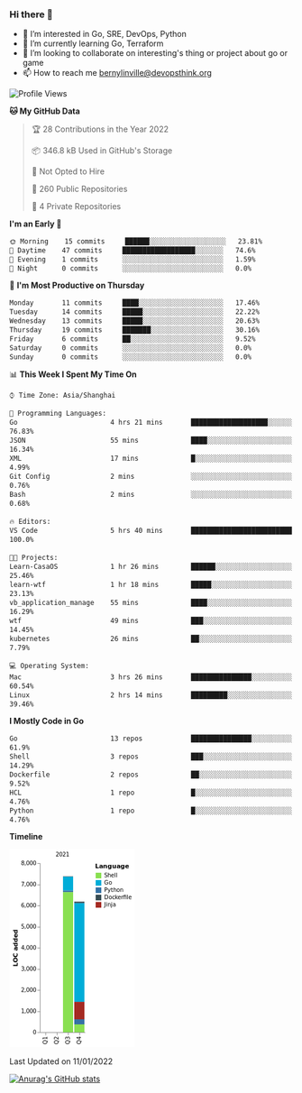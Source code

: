 ### Hi there 👋

- 👀 I’m interested in Go, SRE, DevOps, Python
- 🌱 I’m currently learning Go, Terraform
- 👯 I’m looking to collaborate on interesting's thing or project about go or game
- 📫 How to reach me bernylinville@devopsthink.org

<!--START_SECTION:waka-->
![Profile Views](http://img.shields.io/badge/Profile%20Views-0-blue)

**🐱 My GitHub Data** 

> 🏆 28 Contributions in the Year 2022
 > 
> 📦 346.8 kB Used in GitHub's Storage 
 > 
> 🚫 Not Opted to Hire
 > 
> 📜 260 Public Repositories 
 > 
> 🔑 4 Private Repositories  
 > 
**I'm an Early 🐤** 

```text
🌞 Morning    15 commits     ██████░░░░░░░░░░░░░░░░░░░   23.81% 
🌆 Daytime    47 commits     ██████████████████░░░░░░░   74.6% 
🌃 Evening    1 commits      ░░░░░░░░░░░░░░░░░░░░░░░░░   1.59% 
🌙 Night      0 commits      ░░░░░░░░░░░░░░░░░░░░░░░░░   0.0%

```
📅 **I'm Most Productive on Thursday** 

```text
Monday       11 commits     ████░░░░░░░░░░░░░░░░░░░░░   17.46% 
Tuesday      14 commits     █████░░░░░░░░░░░░░░░░░░░░   22.22% 
Wednesday    13 commits     █████░░░░░░░░░░░░░░░░░░░░   20.63% 
Thursday     19 commits     ███████░░░░░░░░░░░░░░░░░░   30.16% 
Friday       6 commits      ██░░░░░░░░░░░░░░░░░░░░░░░   9.52% 
Saturday     0 commits      ░░░░░░░░░░░░░░░░░░░░░░░░░   0.0% 
Sunday       0 commits      ░░░░░░░░░░░░░░░░░░░░░░░░░   0.0%

```


📊 **This Week I Spent My Time On** 

```text
⌚︎ Time Zone: Asia/Shanghai

💬 Programming Languages: 
Go                       4 hrs 21 mins       ███████████████████░░░░░░   76.83% 
JSON                     55 mins             ████░░░░░░░░░░░░░░░░░░░░░   16.34% 
XML                      17 mins             █░░░░░░░░░░░░░░░░░░░░░░░░   4.99% 
Git Config               2 mins              ░░░░░░░░░░░░░░░░░░░░░░░░░   0.76% 
Bash                     2 mins              ░░░░░░░░░░░░░░░░░░░░░░░░░   0.68%

🔥 Editors: 
VS Code                  5 hrs 40 mins       █████████████████████████   100.0%

🐱‍💻 Projects: 
Learn-CasaOS             1 hr 26 mins        ██████░░░░░░░░░░░░░░░░░░░   25.46% 
learn-wtf                1 hr 18 mins        █████░░░░░░░░░░░░░░░░░░░░   23.13% 
vb_application_manage    55 mins             ████░░░░░░░░░░░░░░░░░░░░░   16.29% 
wtf                      49 mins             ███░░░░░░░░░░░░░░░░░░░░░░   14.45% 
kubernetes               26 mins             ██░░░░░░░░░░░░░░░░░░░░░░░   7.79%

💻 Operating System: 
Mac                      3 hrs 26 mins       ███████████████░░░░░░░░░░   60.54% 
Linux                    2 hrs 14 mins       █████████░░░░░░░░░░░░░░░░   39.46%

```

**I Mostly Code in Go** 

```text
Go                       13 repos            ███████████████░░░░░░░░░░   61.9% 
Shell                    3 repos             ███░░░░░░░░░░░░░░░░░░░░░░   14.29% 
Dockerfile               2 repos             ██░░░░░░░░░░░░░░░░░░░░░░░   9.52% 
HCL                      1 repo              █░░░░░░░░░░░░░░░░░░░░░░░░   4.76% 
Python                   1 repo              █░░░░░░░░░░░░░░░░░░░░░░░░   4.76%

```


**Timeline**

![Chart not found](https://raw.githubusercontent.com/bernylinville/bernylinville/main/charts/bar_graph.png) 


 Last Updated on 11/01/2022
<!--END_SECTION:waka-->

[![Anurag's GitHub stats](https://github-readme-stats.vercel.app/api?username=bernylinville)](https://github.com/anuraghazra/github-readme-stats)


<!--
**kylechou-dunk/kylechou-dunk** is a ✨ _special_ ✨ repository because its `README.md` (this file) appears on your GitHub profile.

Here are some ideas to get you started:

- 🔭 I’m currently working on ...
- 🌱 I’m currently learning ...
- 👯 I’m looking to collaborate on ...
- 🤔 I’m looking for help with ...
- 💬 Ask me about ...
- 📫 How to reach me: ...
- 😄 Pronouns: ...
- ⚡ Fun fact: ...
-->
